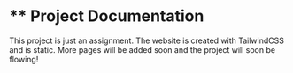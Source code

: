 # ** Project Documentation
This project is just an assignment. The website is created with TailwindCSS and is static. More pages will be added soon and the project will soon be flowing!
